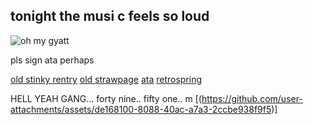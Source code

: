 <!-- skibidi -->

## tonight the musi c feels so loud

![oh my gyatt](https://64.media.tumblr.com/64773343ab35228f03dde1352077d819/90a5d36e0c2b671a-8d/s1280x1920/2b6d8b468b5ce017aa720b208b4c5f2cb9e5c86b.gifv)

pls sign ata perhaps

[old stinky rentry](https://rentry.co/96k39r8p) [old strawpage](https://l1teralegend.straw.page/) [ata](https://l1teral4gend.atabook.org/) [retrospring](https://retrospring.net/@sakurae_)


HELL YEAH GANG... forty nine.. fifty one.. m
[(https://github.com/user-attachments/assets/de168100-8088-40ac-a7a3-2ccbe938f9f5)]


<!-- end -->


